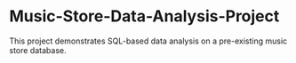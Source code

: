 # Music-Store-Data-Analysis-Project
This project demonstrates SQL-based data analysis on a pre-existing music store database.
